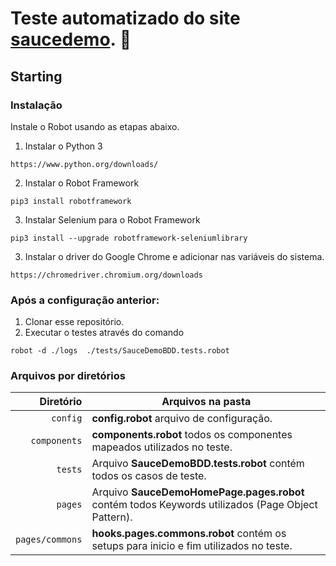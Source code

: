 # Teste automatizado do site [saucedemo](https://www.saucedemo.com/). 🚀

## Starting

### Instalação

Instale o Robot usando as etapas abaixo.

1. Instalar o Python 3
```
https://www.python.org/downloads/
```

2. Instalar o Robot Framework
```
pip3 install robotframework
```

3. Instalar Selenium para o Robot Framework
```
pip3 install --upgrade robotframework-seleniumlibrary
```

3. Instalar o driver do Google Chrome e adicionar nas variáveis do sistema.
```
https://chromedriver.chromium.org/downloads
```

### Após a configuração anterior:

1. Clonar esse repositório.
2. Executar o testes através do comando
```
robot -d ./logs  ./tests/SauceDemoBDD.tests.robot
```

### Arquivos por diretórios

|               Diretório | Arquivos na pasta                                                               |
| ----------------------: | ----------------------------------------------------------------------------- |
|                `config` | **config.robot** arquivo de configuração.  |
|            `components` | **components.robot** todos os componentes mapeados utilizados no teste.                            |
|                 `tests` | Arquivo **SauceDemoBDD.tests.robot** contém todos os casos de teste.   |
|                 `pages` | Arquivo **SauceDemoHomePage.pages.robot** contém todos Keywords utilizados (Page Object Pattern).|
|         `pages/commons` | **hooks.pages.commons.robot** contém os setups para inicio e fim utilizados no teste.             |
